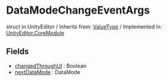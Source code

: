 # DataModeChangeEventArgs
struct in UnityEditor
 / Inherits from: <a href="https://docs.unity3d.com/6000.1/Documentation/ScriptReference/ValueType.html">ValueType</a> / Implemented in: <a href="https://docs.unity3d.com/6000.1/Documentation/ScriptReference/UnityEditor.CoreModule.html">UnityEditor.CoreModule</a>

## Fields
- <a href="https://docs.unity3d.com/6000.1/Documentation/ScriptReference/DataModeChangeEventArgs-changedThroughUI.html">changedThroughUI</a> : Boolean
- <a href="https://docs.unity3d.com/6000.1/Documentation/ScriptReference/DataModeChangeEventArgs-nextDataMode.html">nextDataMode</a> : DataMode

